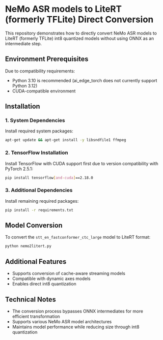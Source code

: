 # NeMo ASR models to LiteRT (formerly TFLite) Direct Conversion

This repository demonstrates how to directly convert NeMo ASR models to LiteRT (formerly TFLite) int8 quantized models without using ONNX as an intermediate step.

## Environment Prerequisites

Due to compatibility requirements:
- Python 3.10 is recommended (ai_edge_torch does not currently support Python 3.12)
- CUDA-compatible environment

## Installation

### 1. System Dependencies
Install required system packages:
```bash
apt-get update && apt-get install -y libsndfile1 ffmpeg
```

### 2. TensorFlow Installation
Install TensorFlow with CUDA support first due to version compatibility with PyTorch 2.5.1:
```bash
pip install tensorflow[and-cuda]==2.18.0
```

### 3. Additional Dependencies
Install remaining required packages:
```bash
pip install -r requirements.txt
```

## Model Conversion

To convert the `stt_en_fastconformer_ctc_large` model to LiteRT format:
```bash
python nemo2litert.py
```

## Additional Features

- Supports conversion of cache-aware streaming models
- Compatible with dynamic axes models
- Enables direct int8 quantization

## Technical Notes

- The conversion process bypasses ONNX intermediates for more efficient transformation
- Supports various NeMo ASR model architectures
- Maintains model performance while reducing size through int8 quantization
